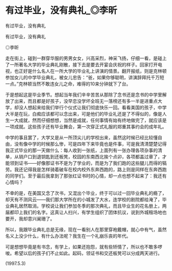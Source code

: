 # 有过毕业，没有典礼_◎李昕

有过毕业，没有典礼

有过毕业，没有典礼

◎李昕

走在街上，碰到一群穿华服的男男女女，兴高采烈，神采飞扬，仔细一看，是碰上了一所著名大学的毕业典礼刚散，接下去是要去开宴会庆祝的样子。回家打开电视，也正好是什么名人在一所大学的毕业礼上讲演的情景。翻开报纸，则是克林顿参加女儿的中学毕业典礼，被女儿忠告：“爸，如果你够聪明，讲演辞拜托千万短一点。”克林顿当然不敢违女儿之命，难得的10来分钟就下了台。

于是想起这是毕业季节。想起当年我们辛辛苦苦从那除了念书还是念书的中学里解放了出来，而且都是好孩子，没早恋没学坏全班无一落榜还有多一半是进重点大学，却没人想起来给我们举行个仪式让我们彻底快乐一回。看看美国的孩子，中学大半是在玩，白痴应该都可以念出来，可是他们的毕业礼还是了不得似的，像是人生一大成就，然而仔细想想，当然是成就，任何事情有始有终地做完了，就应该是一项成就。这些孩子还有毕业舞会，第一次穿正式礼服的郑重其事约会的成年礼。

中学的事且罢了，大学又是从一所顶尖儿的学校出来，虽然这时候已经比较懂自由，没有像中学的时候那么惨，可是四年下来毕竟也是件事，可是我清清楚楚记得我正式毕业的那一天做什么：每人收到一张纸，上面列有一张办理各项杂事的清单，从销户口到退钥匙到还板凳，校园的东南西北挨个点卯，各项都盖过章了，才能领到证书——好像那证书不是为了学业的，而是为了我们跑的这些腿儿而得的犒劳。我还记得我是怎样骑着破车在校内校外东奔西跑的，路上则是同样在东奔西跑的同学们。至于最后我拿到了那张红证书时的心情，却一点也想不起来了：我还有心情吗？

不幸的是，在美国又念了次书，又混出个毕业，终于可以过一回毕业典礼的瘾了，却天有不测风云——我们那大学所在的小城发了大水，连学校的剧院都给淹了，毕业典礼居然取消。学校说让我们参加冬季的那次典礼，而且毕业生的花名册上，两届都印上我们的名字。这真让人扫兴，有学生组织了团体抗议，说到外城租场地也要开，我却意兴阑珊了。

所以，我跟毕业典礼总是无缘，现在一看别人在那里穿袍戴帽，就心中有气，虽然名义上没少什么，有什么办法呢？我生在一个礼崩乐丧的年代。

可是想想毕竟是有书念，有学上，如果还抱怨，就有些矫情了，所以也不敢多啰唆。希望以后的孩子们不止如此。起码，领证书和交还板凳可以分成两天进行。

(1997.5.3)